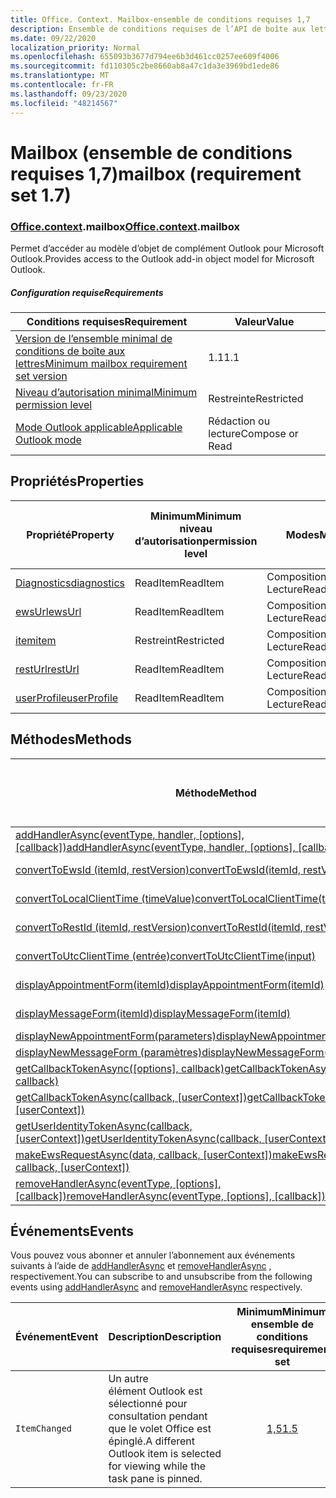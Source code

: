 ```yaml
---
title: Office. Context. Mailbox-ensemble de conditions requises 1,7
description: Ensemble de conditions requises de l’API de boîte aux lettres Outlook 1,7 du modèle objet boîte aux lettres.
ms.date: 09/22/2020
localization_priority: Normal
ms.openlocfilehash: 655093b3677d794ee6b3d461cc0257ee609f4006
ms.sourcegitcommit: fd110305c2be8660ab8a47c1da3e3969bd1ede86
ms.translationtype: MT
ms.contentlocale: fr-FR
ms.lasthandoff: 09/23/2020
ms.locfileid: "48214567"
---
```

# <a name="mailbox-requirement-set-17"></a><span data-ttu-id="113ac-103">Mailbox (ensemble de conditions requises 1,7)</span><span class="sxs-lookup"><span data-stu-id="113ac-103">mailbox (requirement set 1.7)</span></span>

### <a name="officecontextmailbox"></a><span data-ttu-id="113ac-104">[Office](office.md)[.context](office.context.md).mailbox</span><span class="sxs-lookup"><span data-stu-id="113ac-104">[Office](office.md)[.context](office.context.md).mailbox</span></span>

<span data-ttu-id="113ac-105">Permet d’accéder au modèle d’objet de complément Outlook pour Microsoft Outlook.</span><span class="sxs-lookup"><span data-stu-id="113ac-105">Provides access to the Outlook add-in object model for Microsoft Outlook.</span></span>

##### <a name="requirements"></a><span data-ttu-id="113ac-106">Configuration requise</span><span class="sxs-lookup"><span data-stu-id="113ac-106">Requirements</span></span>

|<span data-ttu-id="113ac-107">Conditions requises</span><span class="sxs-lookup"><span data-stu-id="113ac-107">Requirement</span></span>| <span data-ttu-id="113ac-108">Valeur</span><span class="sxs-lookup"><span data-stu-id="113ac-108">Value</span></span>|
|---|---|
|[<span data-ttu-id="113ac-109">Version de l’ensemble minimal de conditions de boîte aux lettres</span><span class="sxs-lookup"><span data-stu-id="113ac-109">Minimum mailbox requirement set version</span></span>](../../requirement-sets/outlook-api-requirement-sets.md)| <span data-ttu-id="113ac-110">1.1</span><span class="sxs-lookup"><span data-stu-id="113ac-110">1.1</span></span>|
|[<span data-ttu-id="113ac-111">Niveau d’autorisation minimal</span><span class="sxs-lookup"><span data-stu-id="113ac-111">Minimum permission level</span></span>](../../../outlook/understanding-outlook-add-in-permissions.md)| <span data-ttu-id="113ac-112">Restreinte</span><span class="sxs-lookup"><span data-stu-id="113ac-112">Restricted</span></span>|
|[<span data-ttu-id="113ac-113">Mode Outlook applicable</span><span class="sxs-lookup"><span data-stu-id="113ac-113">Applicable Outlook mode</span></span>](../../../outlook/outlook-add-ins-overview.md#extension-points)| <span data-ttu-id="113ac-114">Rédaction ou lecture</span><span class="sxs-lookup"><span data-stu-id="113ac-114">Compose or Read</span></span>|

## <a name="properties"></a><span data-ttu-id="113ac-115">Propriétés</span><span class="sxs-lookup"><span data-stu-id="113ac-115">Properties</span></span>

| <span data-ttu-id="113ac-116">Propriété</span><span class="sxs-lookup"><span data-stu-id="113ac-116">Property</span></span> | <span data-ttu-id="113ac-117">Minimum</span><span class="sxs-lookup"><span data-stu-id="113ac-117">Minimum</span></span><br><span data-ttu-id="113ac-118">niveau d’autorisation</span><span class="sxs-lookup"><span data-stu-id="113ac-118">permission level</span></span> | <span data-ttu-id="113ac-119">Modes</span><span class="sxs-lookup"><span data-stu-id="113ac-119">Modes</span></span> | <span data-ttu-id="113ac-120">Type de retour</span><span class="sxs-lookup"><span data-stu-id="113ac-120">Return type</span></span> | <span data-ttu-id="113ac-121">Minimum</span><span class="sxs-lookup"><span data-stu-id="113ac-121">Minimum</span></span><br><span data-ttu-id="113ac-122">ensemble de conditions requises</span><span class="sxs-lookup"><span data-stu-id="113ac-122">requirement set</span></span> |
|---|---|---|---|:---:|
| [<span data-ttu-id="113ac-123">Diagnostics</span><span class="sxs-lookup"><span data-stu-id="113ac-123">diagnostics</span></span>](/javascript/api/outlook/office.mailbox?view=outlook-js-1.7&preserve-view=true#diagnostics) | <span data-ttu-id="113ac-124">ReadItem</span><span class="sxs-lookup"><span data-stu-id="113ac-124">ReadItem</span></span> | <span data-ttu-id="113ac-125">Composition</span><span class="sxs-lookup"><span data-stu-id="113ac-125">Compose</span></span><br><span data-ttu-id="113ac-126">Lecture</span><span class="sxs-lookup"><span data-stu-id="113ac-126">Read</span></span> | [<span data-ttu-id="113ac-127">Diagnostics</span><span class="sxs-lookup"><span data-stu-id="113ac-127">Diagnostics</span></span>](/javascript/api/outlook/office.diagnostics?view=outlook-js-1.7&preserve-view=true) | [<span data-ttu-id="113ac-128">1.1</span><span class="sxs-lookup"><span data-stu-id="113ac-128">1.1</span></span>](../requirement-set-1.1/outlook-requirement-set-1.1.md) |
| [<span data-ttu-id="113ac-129">ewsUrl</span><span class="sxs-lookup"><span data-stu-id="113ac-129">ewsUrl</span></span>](/javascript/api/outlook/office.mailbox?view=outlook-js-1.7&preserve-view=true#ewsurl) | <span data-ttu-id="113ac-130">ReadItem</span><span class="sxs-lookup"><span data-stu-id="113ac-130">ReadItem</span></span> | <span data-ttu-id="113ac-131">Composition</span><span class="sxs-lookup"><span data-stu-id="113ac-131">Compose</span></span><br><span data-ttu-id="113ac-132">Lecture</span><span class="sxs-lookup"><span data-stu-id="113ac-132">Read</span></span> | <span data-ttu-id="113ac-133">String</span><span class="sxs-lookup"><span data-stu-id="113ac-133">String</span></span> | [<span data-ttu-id="113ac-134">1.1</span><span class="sxs-lookup"><span data-stu-id="113ac-134">1.1</span></span>](../requirement-set-1.1/outlook-requirement-set-1.1.md) |
| [<span data-ttu-id="113ac-135">item</span><span class="sxs-lookup"><span data-stu-id="113ac-135">item</span></span>](office.context.mailbox.item.md) | <span data-ttu-id="113ac-136">Restreint</span><span class="sxs-lookup"><span data-stu-id="113ac-136">Restricted</span></span> | <span data-ttu-id="113ac-137">Composition</span><span class="sxs-lookup"><span data-stu-id="113ac-137">Compose</span></span><br><span data-ttu-id="113ac-138">Lecture</span><span class="sxs-lookup"><span data-stu-id="113ac-138">Read</span></span> | [<span data-ttu-id="113ac-139">Item</span><span class="sxs-lookup"><span data-stu-id="113ac-139">Item</span></span>](/javascript/api/outlook/office.item?view=outlook-js-1.7&preserve-view=true) | [<span data-ttu-id="113ac-140">1.1</span><span class="sxs-lookup"><span data-stu-id="113ac-140">1.1</span></span>](../requirement-set-1.1/outlook-requirement-set-1.1.md) |
| [<span data-ttu-id="113ac-141">restUrl</span><span class="sxs-lookup"><span data-stu-id="113ac-141">restUrl</span></span>](/javascript/api/outlook/office.mailbox?view=outlook-js-1.7&preserve-view=true#resturl) | <span data-ttu-id="113ac-142">ReadItem</span><span class="sxs-lookup"><span data-stu-id="113ac-142">ReadItem</span></span> | <span data-ttu-id="113ac-143">Composition</span><span class="sxs-lookup"><span data-stu-id="113ac-143">Compose</span></span><br><span data-ttu-id="113ac-144">Lecture</span><span class="sxs-lookup"><span data-stu-id="113ac-144">Read</span></span> | <span data-ttu-id="113ac-145">String</span><span class="sxs-lookup"><span data-stu-id="113ac-145">String</span></span> | [<span data-ttu-id="113ac-146">1,5</span><span class="sxs-lookup"><span data-stu-id="113ac-146">1.5</span></span>](../requirement-set-1.5/outlook-requirement-set-1.5.md) |
| [<span data-ttu-id="113ac-147">userProfile</span><span class="sxs-lookup"><span data-stu-id="113ac-147">userProfile</span></span>](/javascript/api/outlook/office.mailbox?view=outlook-js-1.7&preserve-view=true#userprofile) | <span data-ttu-id="113ac-148">ReadItem</span><span class="sxs-lookup"><span data-stu-id="113ac-148">ReadItem</span></span> | <span data-ttu-id="113ac-149">Composition</span><span class="sxs-lookup"><span data-stu-id="113ac-149">Compose</span></span><br><span data-ttu-id="113ac-150">Lecture</span><span class="sxs-lookup"><span data-stu-id="113ac-150">Read</span></span> | [<span data-ttu-id="113ac-151">Profil</span><span class="sxs-lookup"><span data-stu-id="113ac-151">UserProfile</span></span>](/javascript/api/outlook/office.userprofile?view=outlook-js-1.7&preserve-view=true) | [<span data-ttu-id="113ac-152">1.1</span><span class="sxs-lookup"><span data-stu-id="113ac-152">1.1</span></span>](../requirement-set-1.1/outlook-requirement-set-1.1.md) |

## <a name="methods"></a><span data-ttu-id="113ac-153">Méthodes</span><span class="sxs-lookup"><span data-stu-id="113ac-153">Methods</span></span>

| <span data-ttu-id="113ac-154">Méthode</span><span class="sxs-lookup"><span data-stu-id="113ac-154">Method</span></span> | <span data-ttu-id="113ac-155">Minimum</span><span class="sxs-lookup"><span data-stu-id="113ac-155">Minimum</span></span><br><span data-ttu-id="113ac-156">niveau d’autorisation</span><span class="sxs-lookup"><span data-stu-id="113ac-156">permission level</span></span> | <span data-ttu-id="113ac-157">Modes</span><span class="sxs-lookup"><span data-stu-id="113ac-157">Modes</span></span> | <span data-ttu-id="113ac-158">Minimum</span><span class="sxs-lookup"><span data-stu-id="113ac-158">Minimum</span></span><br><span data-ttu-id="113ac-159">ensemble de conditions requises</span><span class="sxs-lookup"><span data-stu-id="113ac-159">requirement set</span></span> |
|---|---|---|:---:|
| <span data-ttu-id="113ac-160">[addHandlerAsync(eventType, handler, [options], [callback])](/javascript/api/outlook/office.mailbox?view=outlook-js-1.7&preserve-view=true#addhandlerasync-eventtype--handler--options--callback-)</span><span class="sxs-lookup"><span data-stu-id="113ac-160">[addHandlerAsync(eventType, handler, [options], [callback])](/javascript/api/outlook/office.mailbox?view=outlook-js-1.7&preserve-view=true#addhandlerasync-eventtype--handler--options--callback-)</span></span> | <span data-ttu-id="113ac-161">ReadItem</span><span class="sxs-lookup"><span data-stu-id="113ac-161">ReadItem</span></span> | <span data-ttu-id="113ac-162">Composition</span><span class="sxs-lookup"><span data-stu-id="113ac-162">Compose</span></span><br><span data-ttu-id="113ac-163">Lecture</span><span class="sxs-lookup"><span data-stu-id="113ac-163">Read</span></span> | [<span data-ttu-id="113ac-164">1,5</span><span class="sxs-lookup"><span data-stu-id="113ac-164">1.5</span></span>](../requirement-set-1.5/outlook-requirement-set-1.5.md) |
| [<span data-ttu-id="113ac-165">convertToEwsId (itemId, restVersion)</span><span class="sxs-lookup"><span data-stu-id="113ac-165">convertToEwsId(itemId, restVersion)</span></span>](/javascript/api/outlook/office.mailbox?view=outlook-js-1.7&preserve-view=true#converttoewsid-itemid--restversion-) | <span data-ttu-id="113ac-166">Restreint</span><span class="sxs-lookup"><span data-stu-id="113ac-166">Restricted</span></span> | <span data-ttu-id="113ac-167">Composition</span><span class="sxs-lookup"><span data-stu-id="113ac-167">Compose</span></span><br><span data-ttu-id="113ac-168">Lecture</span><span class="sxs-lookup"><span data-stu-id="113ac-168">Read</span></span> | [<span data-ttu-id="113ac-169">1.3</span><span class="sxs-lookup"><span data-stu-id="113ac-169">1.3</span></span>](../requirement-set-1.3/outlook-requirement-set-1.3.md) |
| [<span data-ttu-id="113ac-170">convertToLocalClientTime (timeValue)</span><span class="sxs-lookup"><span data-stu-id="113ac-170">convertToLocalClientTime(timeValue)</span></span>](/javascript/api/outlook/office.mailbox?view=outlook-js-1.7&preserve-view=true#converttolocalclienttime-timevalue-) | <span data-ttu-id="113ac-171">ReadItem</span><span class="sxs-lookup"><span data-stu-id="113ac-171">ReadItem</span></span> | <span data-ttu-id="113ac-172">Composition</span><span class="sxs-lookup"><span data-stu-id="113ac-172">Compose</span></span><br><span data-ttu-id="113ac-173">Lecture</span><span class="sxs-lookup"><span data-stu-id="113ac-173">Read</span></span> | [<span data-ttu-id="113ac-174">1.1</span><span class="sxs-lookup"><span data-stu-id="113ac-174">1.1</span></span>](../requirement-set-1.1/outlook-requirement-set-1.1.md) |
| [<span data-ttu-id="113ac-175">convertToRestId (itemId, restVersion)</span><span class="sxs-lookup"><span data-stu-id="113ac-175">convertToRestId(itemId, restVersion)</span></span>](/javascript/api/outlook/office.mailbox?view=outlook-js-1.7&preserve-view=true#converttorestid-itemid--restversion-) | <span data-ttu-id="113ac-176">Restreint</span><span class="sxs-lookup"><span data-stu-id="113ac-176">Restricted</span></span> | <span data-ttu-id="113ac-177">Composition</span><span class="sxs-lookup"><span data-stu-id="113ac-177">Compose</span></span><br><span data-ttu-id="113ac-178">Lecture</span><span class="sxs-lookup"><span data-stu-id="113ac-178">Read</span></span> | [<span data-ttu-id="113ac-179">1.3</span><span class="sxs-lookup"><span data-stu-id="113ac-179">1.3</span></span>](../requirement-set-1.3/outlook-requirement-set-1.3.md) |
| [<span data-ttu-id="113ac-180">convertToUtcClientTime (entrée)</span><span class="sxs-lookup"><span data-stu-id="113ac-180">convertToUtcClientTime(input)</span></span>](/javascript/api/outlook/office.mailbox?view=outlook-js-1.7&preserve-view=true#converttoutcclienttime-input-) | <span data-ttu-id="113ac-181">ReadItem</span><span class="sxs-lookup"><span data-stu-id="113ac-181">ReadItem</span></span> | <span data-ttu-id="113ac-182">Composition</span><span class="sxs-lookup"><span data-stu-id="113ac-182">Compose</span></span><br><span data-ttu-id="113ac-183">Lecture</span><span class="sxs-lookup"><span data-stu-id="113ac-183">Read</span></span> | [<span data-ttu-id="113ac-184">1.1</span><span class="sxs-lookup"><span data-stu-id="113ac-184">1.1</span></span>](../requirement-set-1.1/outlook-requirement-set-1.1.md) |
| [<span data-ttu-id="113ac-185">displayAppointmentForm(itemId)</span><span class="sxs-lookup"><span data-stu-id="113ac-185">displayAppointmentForm(itemId)</span></span>](/javascript/api/outlook/office.mailbox?view=outlook-js-1.7&preserve-view=true#displayappointmentform-itemid-) | <span data-ttu-id="113ac-186">ReadItem</span><span class="sxs-lookup"><span data-stu-id="113ac-186">ReadItem</span></span> | <span data-ttu-id="113ac-187">Composition</span><span class="sxs-lookup"><span data-stu-id="113ac-187">Compose</span></span><br><span data-ttu-id="113ac-188">Lecture</span><span class="sxs-lookup"><span data-stu-id="113ac-188">Read</span></span> | [<span data-ttu-id="113ac-189">1.1</span><span class="sxs-lookup"><span data-stu-id="113ac-189">1.1</span></span>](../requirement-set-1.1/outlook-requirement-set-1.1.md) |
| [<span data-ttu-id="113ac-190">displayMessageForm(itemId)</span><span class="sxs-lookup"><span data-stu-id="113ac-190">displayMessageForm(itemId)</span></span>](/javascript/api/outlook/office.mailbox?view=outlook-js-1.7&preserve-view=true#displaymessageform-itemid-) | <span data-ttu-id="113ac-191">ReadItem</span><span class="sxs-lookup"><span data-stu-id="113ac-191">ReadItem</span></span> | <span data-ttu-id="113ac-192">Composition</span><span class="sxs-lookup"><span data-stu-id="113ac-192">Compose</span></span><br><span data-ttu-id="113ac-193">Lecture</span><span class="sxs-lookup"><span data-stu-id="113ac-193">Read</span></span> | [<span data-ttu-id="113ac-194">1.1</span><span class="sxs-lookup"><span data-stu-id="113ac-194">1.1</span></span>](../requirement-set-1.1/outlook-requirement-set-1.1.md) |
| [<span data-ttu-id="113ac-195">displayNewAppointmentForm(parameters)</span><span class="sxs-lookup"><span data-stu-id="113ac-195">displayNewAppointmentForm(parameters)</span></span>](/javascript/api/outlook/office.mailbox?view=outlook-js-1.7&preserve-view=true#displaynewappointmentform-parameters-) | <span data-ttu-id="113ac-196">ReadItem</span><span class="sxs-lookup"><span data-stu-id="113ac-196">ReadItem</span></span> | <span data-ttu-id="113ac-197">Lecture</span><span class="sxs-lookup"><span data-stu-id="113ac-197">Read</span></span> | [<span data-ttu-id="113ac-198">1.1</span><span class="sxs-lookup"><span data-stu-id="113ac-198">1.1</span></span>](../requirement-set-1.1/outlook-requirement-set-1.1.md) |
| [<span data-ttu-id="113ac-199">displayNewMessageForm (paramètres)</span><span class="sxs-lookup"><span data-stu-id="113ac-199">displayNewMessageForm(parameters)</span></span>](/javascript/api/outlook/office.mailbox?view=outlook-js-1.7&preserve-view=true#displaynewmessageform-parameters-) | <span data-ttu-id="113ac-200">ReadItem</span><span class="sxs-lookup"><span data-stu-id="113ac-200">ReadItem</span></span> | <span data-ttu-id="113ac-201">Lecture</span><span class="sxs-lookup"><span data-stu-id="113ac-201">Read</span></span> | [<span data-ttu-id="113ac-202">1,6</span><span class="sxs-lookup"><span data-stu-id="113ac-202">1.6</span></span>](../requirement-set-1.6/outlook-requirement-set-1.6.md) |
| <span data-ttu-id="113ac-203">[getCallbackTokenAsync([options], callback)](/javascript/api/outlook/office.mailbox?view=outlook-js-1.7&preserve-view=true#getcallbacktokenasync-options--callback-)</span><span class="sxs-lookup"><span data-stu-id="113ac-203">[getCallbackTokenAsync([options], callback)](/javascript/api/outlook/office.mailbox?view=outlook-js-1.7&preserve-view=true#getcallbacktokenasync-options--callback-)</span></span> | <span data-ttu-id="113ac-204">ReadItem</span><span class="sxs-lookup"><span data-stu-id="113ac-204">ReadItem</span></span> | <span data-ttu-id="113ac-205">Composition</span><span class="sxs-lookup"><span data-stu-id="113ac-205">Compose</span></span><br><span data-ttu-id="113ac-206">Lecture</span><span class="sxs-lookup"><span data-stu-id="113ac-206">Read</span></span> | [<span data-ttu-id="113ac-207">1,5</span><span class="sxs-lookup"><span data-stu-id="113ac-207">1.5</span></span>](../requirement-set-1.5/outlook-requirement-set-1.5.md) |
| <span data-ttu-id="113ac-208">[getCallbackTokenAsync(callback, [userContext])](/javascript/api/outlook/office.mailbox?view=outlook-js-1.7&preserve-view=true#getcallbacktokenasync-callback--usercontext-)</span><span class="sxs-lookup"><span data-stu-id="113ac-208">[getCallbackTokenAsync(callback, [userContext])](/javascript/api/outlook/office.mailbox?view=outlook-js-1.7&preserve-view=true#getcallbacktokenasync-callback--usercontext-)</span></span> | <span data-ttu-id="113ac-209">ReadItem</span><span class="sxs-lookup"><span data-stu-id="113ac-209">ReadItem</span></span> | <span data-ttu-id="113ac-210">Composition</span><span class="sxs-lookup"><span data-stu-id="113ac-210">Compose</span></span><br><span data-ttu-id="113ac-211">Lecture</span><span class="sxs-lookup"><span data-stu-id="113ac-211">Read</span></span> | [<span data-ttu-id="113ac-212">1.3</span><span class="sxs-lookup"><span data-stu-id="113ac-212">1.3</span></span>](../requirement-set-1.3/outlook-requirement-set-1.3.md)<br>[<span data-ttu-id="113ac-213">1.1</span><span class="sxs-lookup"><span data-stu-id="113ac-213">1.1</span></span>](../requirement-set-1.1/outlook-requirement-set-1.1.md) |
| <span data-ttu-id="113ac-214">[getUserIdentityTokenAsync(callback, [userContext])](/javascript/api/outlook/office.mailbox?view=outlook-js-1.7&preserve-view=true#getuseridentitytokenasync-callback--usercontext-)</span><span class="sxs-lookup"><span data-stu-id="113ac-214">[getUserIdentityTokenAsync(callback, [userContext])](/javascript/api/outlook/office.mailbox?view=outlook-js-1.7&preserve-view=true#getuseridentitytokenasync-callback--usercontext-)</span></span> | <span data-ttu-id="113ac-215">ReadItem</span><span class="sxs-lookup"><span data-stu-id="113ac-215">ReadItem</span></span> | <span data-ttu-id="113ac-216">Composition</span><span class="sxs-lookup"><span data-stu-id="113ac-216">Compose</span></span><br><span data-ttu-id="113ac-217">Lecture</span><span class="sxs-lookup"><span data-stu-id="113ac-217">Read</span></span> | [<span data-ttu-id="113ac-218">1.1</span><span class="sxs-lookup"><span data-stu-id="113ac-218">1.1</span></span>](../requirement-set-1.1/outlook-requirement-set-1.1.md) |
| <span data-ttu-id="113ac-219">[makeEwsRequestAsync(data, callback, [userContext])](/javascript/api/outlook/office.mailbox?view=outlook-js-1.7&preserve-view=true#makeewsrequestasync-data--callback--usercontext-)</span><span class="sxs-lookup"><span data-stu-id="113ac-219">[makeEwsRequestAsync(data, callback, [userContext])](/javascript/api/outlook/office.mailbox?view=outlook-js-1.7&preserve-view=true#makeewsrequestasync-data--callback--usercontext-)</span></span> | <span data-ttu-id="113ac-220">ReadWriteMailbox</span><span class="sxs-lookup"><span data-stu-id="113ac-220">ReadWriteMailbox</span></span> | <span data-ttu-id="113ac-221">Composition</span><span class="sxs-lookup"><span data-stu-id="113ac-221">Compose</span></span><br><span data-ttu-id="113ac-222">Lecture</span><span class="sxs-lookup"><span data-stu-id="113ac-222">Read</span></span> | [<span data-ttu-id="113ac-223">1.1</span><span class="sxs-lookup"><span data-stu-id="113ac-223">1.1</span></span>](../requirement-set-1.1/outlook-requirement-set-1.1.md) |
| <span data-ttu-id="113ac-224">[removeHandlerAsync(eventType, [options], [callback])](/javascript/api/outlook/office.mailbox?view=outlook-js-1.7&preserve-view=true#removehandlerasync-eventtype--options--callback-)</span><span class="sxs-lookup"><span data-stu-id="113ac-224">[removeHandlerAsync(eventType, [options], [callback])](/javascript/api/outlook/office.mailbox?view=outlook-js-1.7&preserve-view=true#removehandlerasync-eventtype--options--callback-)</span></span> | <span data-ttu-id="113ac-225">ReadItem</span><span class="sxs-lookup"><span data-stu-id="113ac-225">ReadItem</span></span> | <span data-ttu-id="113ac-226">Composition</span><span class="sxs-lookup"><span data-stu-id="113ac-226">Compose</span></span><br><span data-ttu-id="113ac-227">Lecture</span><span class="sxs-lookup"><span data-stu-id="113ac-227">Read</span></span> | [<span data-ttu-id="113ac-228">1,5</span><span class="sxs-lookup"><span data-stu-id="113ac-228">1.5</span></span>](../requirement-set-1.5/outlook-requirement-set-1.5.md) |

## <a name="events"></a><span data-ttu-id="113ac-229">Événements</span><span class="sxs-lookup"><span data-stu-id="113ac-229">Events</span></span>

<span data-ttu-id="113ac-230">Vous pouvez vous abonner et annuler l’abonnement aux événements suivants à l’aide de [addHandlerAsync](/javascript/api/outlook/office.mailbox?view=outlook-js-1.7&preserve-view=true#addhandlerasync-eventtype--handler--options--callback-) et [removeHandlerAsync](/javascript/api/outlook/office.mailbox?view=outlook-js-1.7&preserve-view=true#removehandlerasync-eventtype--options--callback-) , respectivement.</span><span class="sxs-lookup"><span data-stu-id="113ac-230">You can subscribe to and unsubscribe from the following events using [addHandlerAsync](/javascript/api/outlook/office.mailbox?view=outlook-js-1.7&preserve-view=true#addhandlerasync-eventtype--handler--options--callback-) and [removeHandlerAsync](/javascript/api/outlook/office.mailbox?view=outlook-js-1.7&preserve-view=true#removehandlerasync-eventtype--options--callback-) respectively.</span></span>

| <span data-ttu-id="113ac-231">Événement</span><span class="sxs-lookup"><span data-stu-id="113ac-231">Event</span></span> | <span data-ttu-id="113ac-232">Description</span><span class="sxs-lookup"><span data-stu-id="113ac-232">Description</span></span> | <span data-ttu-id="113ac-233">Minimum</span><span class="sxs-lookup"><span data-stu-id="113ac-233">Minimum</span></span><br><span data-ttu-id="113ac-234">ensemble de conditions requises</span><span class="sxs-lookup"><span data-stu-id="113ac-234">requirement set</span></span> |
|---|---|:---:|
|`ItemChanged`| <span data-ttu-id="113ac-235">Un autre élément Outlook est sélectionné pour consultation pendant que le volet Office est épinglé.</span><span class="sxs-lookup"><span data-stu-id="113ac-235">A different Outlook item is selected for viewing while the task pane is pinned.</span></span> | [<span data-ttu-id="113ac-236">1,5</span><span class="sxs-lookup"><span data-stu-id="113ac-236">1.5</span></span>](../requirement-set-1.5/outlook-requirement-set-1.5.md) |
